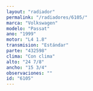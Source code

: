 ```yaml
---
layout: "radiador"
permalink: "/radiadores/6105/"
marca: "Volkswagen"
modelo: "Passat"
ano: "1999"
motor: "L4 1.8"
transmision: "Estándar"
parte: "432598"
clima: "Con clima"
alto: "24 7/8"
ancho: "15 3/4"
observaciones: ""
id: "6105"
---
```


